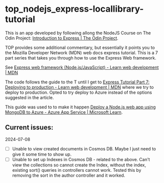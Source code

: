 # top_nodejs_express-locallibrary-tutorial
This is an app developed by following allong the NodeJS Course on The Odin Project: [Introduction to Express | The Odin Project](https://www.theodinproject.com/lessons/nodejs-introduction-to-express).

TOP provides some additional commentary, but essentially it points you to the Mozilla Developer Network (MDN) web docs express tutorial. This is a 7 part series that takes you through how to use the Express Web framework.

See [Express web framework (Node.js/JavaScript) - Learn web development | MDN](https://developer.mozilla.org/en-US/docs/Learn/Server-side/Express_Nodejs)

The code follows the guide to the T until I get to [Express Tutorial Part 7: Deploying to production - Learn web development | MDN](https://developer.mozilla.org/en-US/docs/Learn/Server-side/Express_Nodejs/deployment) where we try to deploy to production. Opted to try deploy to Azure instead of the options suggested in the article.

This guide was used to to make it happen [Deploy a Node.js web app using MongoDB to Azure - Azure App Service | Microsoft Learn](https://learn.microsoft.com/en-us/azure/app-service/tutorial-nodejs-mongodb-app).

## Current issues:
2024-07-08
- [ ] Unable to view created documents in Cosmos DB. Maybe I just need to give it some time to show up.
- [ ] Unable to set up Indexes in Cosmos DB - related to the above. Can't view the collections so cannot create the Index, without the index, existing sort() queries in controllers cannot work. Tested this by removing the sort in the author controller and it worked.
